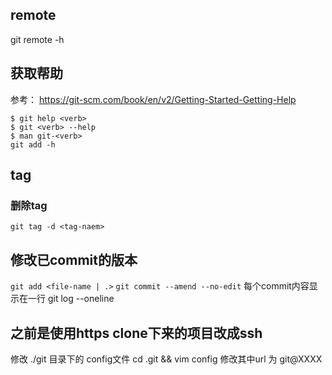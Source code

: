 ## remote
git remote -h


## 获取帮助
参考： https://git-scm.com/book/en/v2/Getting-Started-Getting-Help
```
$ git help <verb>
$ git <verb> --help
$ man git-<verb>
git add -h
```

## tag
### 删除tag
`git tag -d <tag-naem>`

## 修改已commit的版本
`git add <file-name | .>`
`git commit --amend --no-edit`
每个commit内容显示在一行
git log --oneline

## 之前是使用https clone下来的项目改成ssh
修改 ./git 目录下的 config文件
cd .git && vim config
修改其中url 为 git@XXXX
